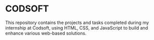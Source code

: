 # CODSOFT
This repository contains the projects and tasks completed during my internship at Codsoft, using HTML, CSS, and JavaScript to build and enhance various web-based solutions.
